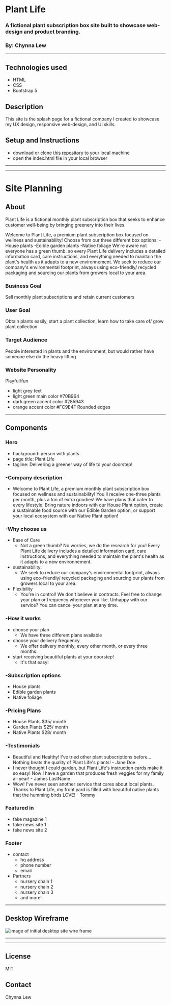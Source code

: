 # Plant Life

### A fictional plant subscription box site built to showcase web-design and product branding.

### By: Chynna Lew

<hr/>

## Technologies used
* HTML
* CSS
* Bootstrap 5

## Description
This site is the splash page for a fictional company I created to showcase my UX design, responsive web-design, and UI skills. 

## Setup and Instructions
* download or clone [this repository](https://github.com/chynnalew/plant-life) to your local machine
* open the index.html file in your local browser

<hr/>
<hr/>

# Site Planning

## About
Plant Life is a fictional monthly plant subscription box that seeks to enhance customer well-being by bringing greenery into their lives.

Welcome to Plant Life, a premium plant subscription box focused on wellness and sustainability! Choose from our three different box options: 
-House plants
-Edible garden plants
-Native foliage
We're aware not everyone has a green thumb, so every Plant Life delivery includes a detailed information card, care instructions, and everything needed to maintain the plant's health as it adapts to a new environnement. 
We seek to reduce our company's environmental footprint, always using eco-friendly/ recycled packaging and sourcing our plants from growers local to your area. 

### Business Goal
Sell monthly plant subscriptions and retain current customers

### User Goal
Obtain plants easily, start a plant collection, learn how to take care of/ grow plant collection

### Target Audience
People interested in plants and the environment, but would rather have someone else do the heavy lifting

### Website Personality
Playful/fun
- light grey text
- light green main color #70B964
- dark green accent color #285943
- orange accent color #FC9E4F
Rounded edges

<hr/>

## Components

### Hero 
- background: person with plants
- page title: Plant Life
- tagline: Delivering a greener way of life to your doorstep!
### -Company description
- Welcome to Plant Life, a premium monthly plant subscription box focused on wellness and sustainability! You'll receive one-three plants per month, plus a ton of extra goodies! We have plans that cater to every lifestyle: Bring nature indoors with our House Plant option, create a sustainable food source with our Edible Garden option, or support your local ecosystem with our Native Plant option! 
### -Why choose us
- Ease of Care
  - Not a green thumb? No worries, we do the research for you! Every Plant Life delivery includes a detailed information card, care instructions, and everything needed to maintain the plant's health as it adapts to a new environnement. 
- sustainability: 
  - We seek to reduce our company's environmental footprint, always using eco-friendly/ recycled packaging and sourcing our plants from growers local to your area. 
- Flexibility
  - You're in control! We don't believe in contracts. Feel free to change your plan or frequency whenever you like. Unhappy with our service? You can cancel your plan at any time. 
### -How it works
- choose your plan 
  - We have three different plans available
- choose your delivery frequency 
  - We offer delivery monthly, every other month, or every three months.
- start receiving beautiful plants at your doorstep!
  - It's that easy!
### -Subscription options
- House plants
- Edible garden plants
- Native foliage
### -Pricing Plans
- House Plants $35/ month
- Garden Plants $25/ month
- Native Plants $28/ month
### -Testimonials
- Beautiful and Healthy! I've tried other plant subscriptions before... Nothing beats the quality of Plant Life's plants! - Jane Doe
- I never thought I could garden, but Plant Life's instruction cards make it so easy! Now I have a garden that produces fresh veggies for my family all year! - James LastName
- Wow! I've never seen another service that cares about local plants. Thanks to Plant Life, my front yard is filled with beautiful native plants that the humming birds LOVE! - Tommy
### Featured in 
- fake magazine 1
- fake news site 1
- fake news site 2
### Footer
- contact
  - hq address
  - phone number
  - email
- Partners
  - nursery chain 1
  - nursery chain 2
  - nursery chain 3
  - and more!

<hr/>

## Desktop Wireframe
<img src="img/desktop.png" alt="image of initial desktop site wire frame"/>

<hr/> <hr/>

## License
MIT

## Contact
Chynna Lew